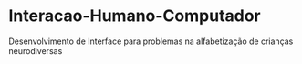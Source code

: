 # Interacao-Humano-Computador
Desenvolvimento de Interface para problemas na alfabetização de crianças neurodiversas
